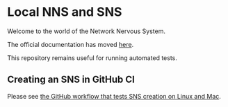 # Local NNS and SNS

Welcome to the world of the Network Nervous System.  

The official documentation has moved [here](https://internetcomputer.org/docs/current/developer-docs/integrations/sns/get-sns/local-testing).

This repository remains useful for running automated tests.


## Creating an SNS in GitHub CI

Please see [the GitHub workflow that tests SNS creation on Linux and Mac](.github/workflows/run.yml).
